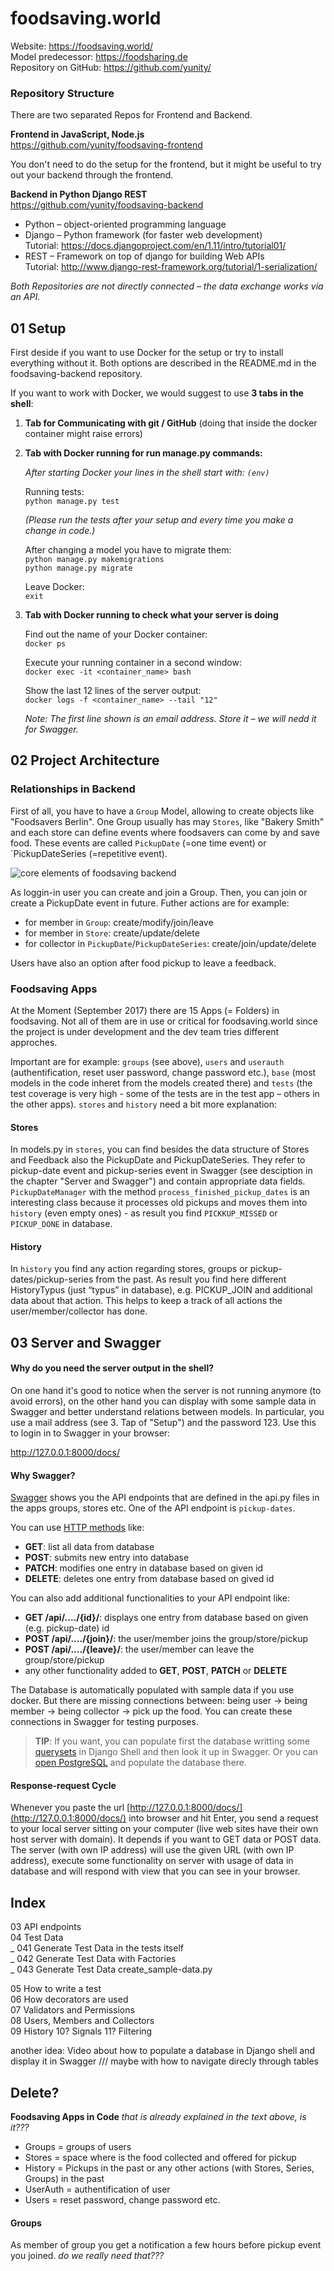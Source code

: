 # foodsaving.world

Website: <https://foodsaving.world/>  
Model predecessor: <https://foodsharing.de>    
Repository on GitHub: <https://github.com/yunity/>

### Repository Structure

There are two separated Repos for Frontend and Backend.

**Frontend in JavaScript, Node.js**  
<https://github.com/yunity/foodsaving-frontend>

You don't need to do the setup for the frontend, but it might be useful to try out your backend through the frontend.

**Backend in Python Django REST**  
<https://github.com/yunity/foodsaving-backend>

- Python – object-oriented programming language  
- Django – Python framework (for faster web development)  
         Tutorial: <https://docs.djangoproject.com/en/1.11/intro/tutorial01/> 
- REST   – Framework on top of django for building Web APIs  
         Tutorial: <http://www.django-rest-framework.org/tutorial/1-serialization/>

*Both Repositories are not directly connected – the data exchange works via an API.*
         
## 01  Setup

First deside if you want to use Docker for the setup or try to install everything without it. Both options are described in the README.md in the foodsaving-backend repository. 

If you want to work with Docker, we would suggest to use __3 tabs in the shell__:

1. __Tab for Communicating with git / GitHub__ (doing that inside the docker container might raise errors)  
  
2. __Tab with Docker running for run manage.py commands:__

	_After starting Docker your lines in the shell start with: `(env)`_

	Running tests:   
	`python manage.py test`

	_(Please run the tests after your setup and every time you make a change in code.)_

	After changing a model you have to migrate them:   
	`python manage.py makemigrations`    
	`python manage.py migrate`

	Leave Docker:   
	`exit`

3. __Tab with Docker running to check what your server is doing__

	Find out the name of your Docker container:   
	`docker ps`

	Execute your running container in a second window:   
	`docker exec -it <container_name> bash`

	Show the last 12 lines of the server output:  
	`docker logs -f <container_name> --tail "12"`
	
	_Note: The first line shown is an email address. Store it – we will nedd it for Swagger._

## 02 Project Architecture
### Relationships in Backend

First of all, you have to have a `Group` Model, allowing to create objects like "Foodsavers Berlin". One Group usually has may `Stores`, like "Bakery Smith" and each store can define events where foodsavers can come by and save food. These events are called `PickupDate` (=one time event) or `PickupDateSeries (=repetitive event).

![core elements of foodsaving backend](material/foodsaving-core-elements.jpg)

As loggin-in user you can create and join a Group. Then, you can join or create a PickupDate event in future. Futher actions are for example:

- for member in `Group`: create/modify/join/leave
- for member in `Store`: create/update/delete
- for collector in `PickupDate`/`PickupDateSeries`: create/join/update/delete

Users have also an option after food pickup to leave a feedback.

### Foodsaving Apps

At the Moment (September 2017) there are 15 Apps (= Folders) in foodsaving. Not all of them are in use or critical for foodsaving.world since the project is under development and the dev team tries different approches. 

Important are for example: `groups` (see above), `users` and `userauth` (authentification, reset user password, change password etc.), `base` (most models in the code inheret from the models created there) and `tests` (the test coverage is very high - some of the tests are in the test app – others in the other apps). `stores` and `history` need a bit more explanation:

#### Stores
In models.py in `stores`, you can find besides the data structure of Stores and Feedback also the PickupDate and PickupDateSeries. They refer to pickup-date event and pickup-series event in Swagger (see desciption in the chapter "Server and Swagger") and contain appropriate data fields. `PickupDateManager` with the method `process_finished_pickup_dates` is an interesting class because it processes old pickups and moves them into `history` (even empty ones) - as result you find `PICKKUP_MISSED` or `PICKUP_DONE` in database.

#### History
In `history` you find any action regarding stores, groups or pickup-dates/pickup-series from the past. As result you find here different HistoryTypus (just “typus” in database), e.g. PICKUP_JOIN and additional data about that action. This helps to keep a track of all actions the user/member/collector has done.


## 03 Server and Swagger

#### Why do you need the server output in the shell?

On one hand it's good to notice when the server is not running anymore (to avoid errors), on the other hand you can display with some sample data in Swagger and better understand relations between models. In particular, you use a mail address (see 3. Tap of "Setup") and the password 123. Use this to login in to Swagger in your browser:

<http://127.0.0.1:8000/docs/>

#### Why Swagger?

[Swagger](https://swagger.io/docs/specification/about/) shows you the API endpoints that are defined in the api.py files in the apps groups, stores etc. One of the API endpoint is `pickup-dates`. 

You can use [HTTP methods](https://developer.mozilla.org/en-US/docs/Web/HTTP/Methods) like:

* **GET**: list all data from database  
* **POST**: submits new entry into database  
* **PATCH**: modifies one entry in database based on given id  
* **DELETE**: deletes one entry from database based on gived id

You can also add additional functionalities to your API endpoint like:

* **GET /api/..../{id}/**: displays one entry from database based on given (e.g. pickup-date) id  
* **POST /api/..../{join}/**: the user/member joins the group/store/pickup  
* **POST /api/..../{leave}/**: the user/member can leave the group/store/pickup  
* any other functionality added to **GET**, **POST**, **PATCH** or **DELETE**   

The Database is automatically populated with sample data if you use docker. But there are missing connections between: being user -> being member -> being collector -> pick up the food. You can create these connections in Swagger for testing purposes.

> **TIP**: If you want, you can populate first the database writting some [querysets](https://docs.djangoproject.com/en/1.11/topics/db/queries/) in Django Shell and then look it up in Swagger. Or you can [open PostgreSQL](https://www.postgresql.org/docs/8.3/static/tutorial-accessdb.html) and populate the database there.

#### Response-request Cycle

Whenever you paste the url [http://127.0.0.1:8000/docs/](http://127.0.0.1:8000/docs/) into browser and hit Enter, you send a request to your local server sitting on your computer (live web sites have their own host server with domain). It depends if you want to GET data or POST data. The server (with own IP address) will use the given URL (with own IP address), execute some functionality on server with usage of data in database and will respond with view that you can see in your browser.



## Index
03 API endpoints  
04 Test Data  
	_ 041 Generate Test Data in the tests itself  
	_ 042 Generate Test Data with Factories  
	_ 043 Generate Test Data create_sample-data.py  
	
05 How to write a test  
06 How decorators are used  
07 Validators and Permissions  
08 Users, Members and Collectors  
09 History 
10? Signals
11? Filtering

another idea:
Video about how to populate a database in Django shell and display it in Swagger /// maybe with how to navigate direcly through tables




## Delete?

__Foodsaving Apps in Code__ _that is already explained in the text above, is it???_
 
- Groups = groups of users
- Stores = space where is the food collected and offered for pickup
- History = Pickups in the past or any other actions (with Stores, Series, Groups) in the past
- UserAuth = authentification of user
- Users = reset password, change password etc.

#### Groups
As member of group you get a notification a few hours before pickup event you joined. _do we really need that???_
